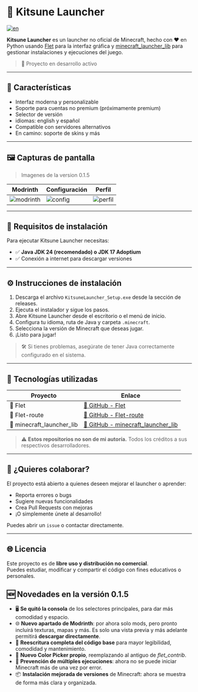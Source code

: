 # 🦊 Kitsune Launcher

[![en](https://img.shields.io/badge/lang-en-gree.svg)](link)

**Kitsune Launcher** es un launcher no oficial de Minecraft, hecho con ❤️ en Python usando [Flet](https://flet.dev) para la interfaz gráfica y [minecraft_launcher_lib](https://github.com/JakobDev/minecraft-launcher-lib) para gestionar instalaciones y ejecuciones del juego.

> 🚧 Proyecto en desarrollo activo

---

## 🎯 Características

- Interfaz moderna y personalizable
- Soporte para cuentas no premium (próximamente premium)
- Selector de versión
- idiomas: english y español
- Compatible con servidores alternativos
- En camino: soporte de skins y más

---

## 🖼️ Capturas de pantalla

> Imagenes de la version 0.1.5

| Modrinth | Configuración | Perfil |
|-------|---------------|---------------------|
| ![modrinth](https://snipboard.io/l8PeHv.jpg) | ![config](https://snipboard.io/BA6kp8.jpg) | ![perfil](https://snipboard.io/RjN8cg.jpg) |

---

## 💾 Requisitos de instalación

Para ejecutar Kitsune Launcher necesitas:

- ✅ **Java JDK 24 (recomendado) o JDK 17 Adoptium**
- ✅ Conexión a internet para descargar versiones

---

## ⚙️ Instrucciones de instalación

1. Descarga el archivo `KitsuneLauncher_Setup.exe` desde la sección de releases.
2. Ejecuta el instalador y sigue los pasos.
3. Abre Kitsune Launcher desde el escritorio o el menú de inicio.
4. Configura tu idioma, ruta de Java y carpeta `.minecraft`.
5. Selecciona la versión de Minecraft que deseas jugar.
6. ¡Listo para jugar!

> 🛠 Si tienes problemas, asegúrate de tener Java correctamente configurado en el sistema.

---

## 🧠 Tecnologías utilizadas

| Proyecto | Enlace |
|----------|--------|
| 🎨 Flet | [🔗 GitHub - Flet](https://github.com/flet-dev/flet) |
| 🔀 Flet-route | [🔗 GitHub - Flet-route](https://github.com/saurabhwadekar/flet_route) |
| 🧱 minecraft_launcher_lib | [🔗 GitHub - minecraft_launcher_lib](https://github.com/JakobDev/minecraft-launcher-lib) |

> ⚠️ **Estos repositorios no son de mi autoría.** Todos los créditos a sus respectivos desarrolladores.

---

## 🤝 ¿Quieres colaborar?

El proyecto está abierto a quienes deseen mejorar el launcher o aprender:

- Reporta errores o bugs
- Sugiere nuevas funcionalidades
- Crea Pull Requests con mejoras
- ¡O simplemente únete al desarrollo!

Puedes abrir un `issue` o contactar directamente.

---

## 🌐 Licencia

Este proyecto es de **libre uso y distribución no comercial**.  
Puedes estudiar, modificar y compartir el código con fines educativos o personales.

## 🆕 Novedades en la versión 0.1.5

- 🖥️ **Se quitó la consola** de los selectores principales, para dar más comodidad y espacio.  
- 🌐 **Nuevo apartado de Modrinth**: por ahora solo mods, pero pronto incluirá texturas, mapas y más. Es solo una vista previa y más adelante permitirá **descargar directamente**.  
- 📜 **Reescritura completa del código base** para mayor legibilidad, comodidad y mantenimiento.  
- 🎨 **Nuevo Color Picker propio**, reemplazando al antiguo de *flet_contrib*.  
- 🚫 **Prevención de múltiples ejecuciones**: ahora no se puede iniciar Minecraft más de una vez por error.  
- 📦 **Instalación mejorada de versiones** de Minecraft: ahora se muestra de forma más clara y organizada.  